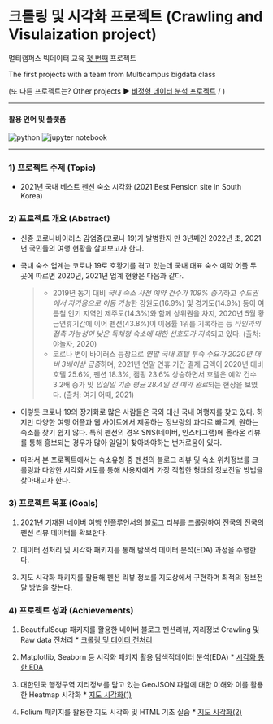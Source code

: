 # 크롤링 및 시각화 프로젝트 (Crawling and Visulaization project)

멀티캠퍼스 빅데이터 교육 <u>첫 번째</u> 프로젝트

The first projects with a team from Multicampus bigdata class

(또 다른 프로젝트는? Other projects ▶ [비정형 데이터 분석 프로젝트]() / )


---


#### 활용 언어 및 플랫폼

![python](https://img.shields.io/badge/Python-3.9-brightgreen) ![jupyter notebook](https://img.shields.io/badge/Jupyter%20Notebook-6.4-orange)


---


### 1) 프로젝트 주제 (Topic)

* 2021년 국내 베스트 펜션 숙소 시각화 (2021 Best Pension site in South Korea)



### 2) 프로젝트 개요 (Abstract)

* 신종 코로나바이러스 감염증(코로나 19)가 발병한지 만 3년째인 2022년 초, 2021년 국민들의 여행 현황을 살펴보고자 한다.

* 국내 숙소 업계는 코로나 19로 호황기를 겪고 있는데 국내 대표 숙소 예약 어플 두 곳에 따르면 2020년, 2021년 업계 현황은 다음과 같다.
  > - 2019년 동기 대비 *국내 숙소 사전 예약 건수가 109% 증가*하고 *수도권에서 자가용으로 이동 가능*한 강원도(16.9%) 및 경기도(14.9%) 등이 여름철 인기 지역인 제주도(14.3%)와 함께 상위권을 차지, 2020년 5월 황금연휴기간에 이어 펜션(43.8%)이 이용률 1위를 기록하는 등 *타인과의 접촉 가능성이 낮은 독채형 숙소에 대한 선호도가 지속*되고 있다. (출처: 야놀자, 2020)
  > - 코로나 변이 바이러스 등장으로 *연말 국내 호텔 투숙 수요가 2020년 대비 3배이상 급증*하며, 2021년 연말 연휴 기간 결제 금액이 2020년 대비 호텔 25.6%, 펜션 18.3%, 캠핑 23.6% 상승하면서 호텔은 예약 건수 3.2배 증가 및 *입실일 기준 평균 28.4일 전 예약 완료*되는 현상을 보였다. (출처: 여기 어때, 2021)
  
* 이렇듯 코로나 19의 장기화로 많은 사람들은 국외 대신 국내 여행지를 찾고 있다. 하지만 다양한 여행 어플과 웹 사이트에서 제공하는 정보량의 과다로 빠르게, 원하는 숙소를 찾기 쉽지 않다. 특히 펜션의 경우 SNS(네이버, 인스타그램)에 올라온 리뷰를 통해 홍보되는 경우가 많아 일일이 찾아봐야하는 번거로움이 있다.

* 따라서 본 프로젝트에서는 숙소유형 중 펜션의 블로그 리뷰 및 숙소 위치정보를 크롤링과 다양한 시각화 시도를 통해 사용자에게 가장 적합한 형태의 정보전달 방법을 찾아내고자 한다.



### 3) 프로젝트 목표 (Goals)

  1. 2021년 기재된 네이버 여행 인플루언서의 블로그 리뷰를 크롤링하여 전국의 전국의 펜션 리뷰 데이터를 확보한다.

  2. 데이터 전처리 및 시각화 패키지를 통해 탐색적 데이터 분석(EDA) 과정을 수행한다.

  3. 지도 시각화 패키지를 활용해 펜션 리뷰 정보를 지도상에서 구현하며 최적의 정보전달 방법을 찾는다.



### 4) 프로젝트 성과 (Achievements)

  1. BeautifulSoup 패키지를 활용한 네이버 블로그 펜션리뷰, 지리정보 Crawling 및 Raw data 전처리
    * [크롤링 및 데이터 전처리]()

  2. Matplotlib, Seaborn 등 시각화 패키지 활용 탐색적데이터 분석(EDA)
    * [시각화 통한 EDA]()

  3. 대한민국 행정구역 지리정보를 담고 있는 GeoJSON 파일에 대한 이해와 이를 활용한 Heatmap 시각화
    * [지도 시각화(1)]()

  4. Folium 패키지를 활용한 지도 시각화 및 HTML 기초 실습
    * [지도 시각화(2)]()